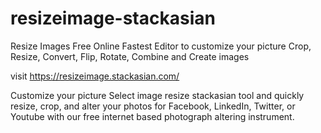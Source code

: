 # resizeimage-stackasian
Resize Images Free Online Fastest Editor to customize your picture
Crop, Resize, Convert, Flip, Rotate, Combine and Create images

visit https://resizeimage.stackasian.com/

Customize your picture 
Select image resize stackasian tool and quickly resize, crop, and alter your photos for Facebook, LinkedIn, Twitter, or Youtube with our free internet based photograph altering instrument.

